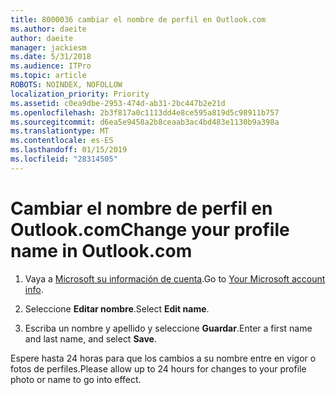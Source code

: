 ```yaml
---
title: 8000036 cambiar el nombre de perfil en Outlook.com
ms.author: daeite
author: daeite
manager: jackiesm
ms.date: 5/31/2018
ms.audience: ITPro
ms.topic: article
ROBOTS: NOINDEX, NOFOLLOW
localization_priority: Priority
ms.assetid: c0ea9dbe-2953-474d-ab31-2bc447b2e21d
ms.openlocfilehash: 2b3f817a0c1113dd4e8ce595a819d5c98911b757
ms.sourcegitcommit: d6ea5e9458a2b8ceaab3ac4bd483e1130b9a398a
ms.translationtype: MT
ms.contentlocale: es-ES
ms.lasthandoff: 01/15/2019
ms.locfileid: "28314505"
---
```

# <a name="change-your-profile-name-in-outlookcom"></a><span data-ttu-id="6c02a-102">Cambiar el nombre de perfil en Outlook.com</span><span class="sxs-lookup"><span data-stu-id="6c02a-102">Change your profile name in Outlook.com</span></span>

1. <span data-ttu-id="6c02a-103">Vaya a [Microsoft su información de cuenta](https://go.microsoft.com/fwlink/p/?linkid=860841).</span><span class="sxs-lookup"><span data-stu-id="6c02a-103">Go to [Your Microsoft account info](https://go.microsoft.com/fwlink/p/?linkid=860841).</span></span>
    
2. <span data-ttu-id="6c02a-104">Seleccione **Editar nombre**.</span><span class="sxs-lookup"><span data-stu-id="6c02a-104">Select **Edit name**.</span></span> 
    
3. <span data-ttu-id="6c02a-105">Escriba un nombre y apellido y seleccione **Guardar**.</span><span class="sxs-lookup"><span data-stu-id="6c02a-105">Enter a first name and last name, and select **Save**.</span></span> 
    
<span data-ttu-id="6c02a-106">Espere hasta 24 horas para que los cambios a su nombre entre en vigor o fotos de perfiles.</span><span class="sxs-lookup"><span data-stu-id="6c02a-106">Please allow up to 24 hours for changes to your profile photo or name to go into effect.</span></span>
  

